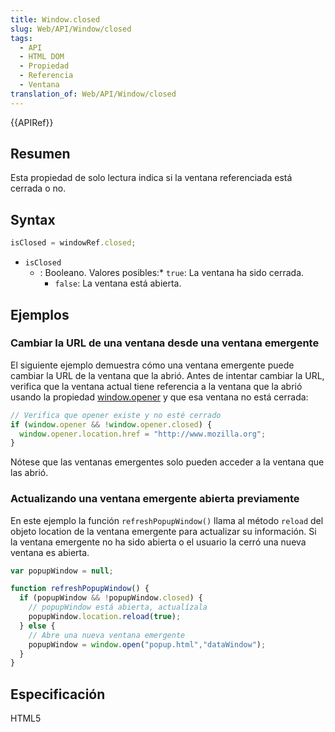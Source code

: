 ```yaml
---
title: Window.closed
slug: Web/API/Window/closed
tags:
  - API
  - HTML DOM
  - Propiedad
  - Referencia
  - Ventana
translation_of: Web/API/Window/closed
---
```

{{APIRef}}

## Resumen

Esta propiedad de solo lectura indica si la ventana referenciada está cerrada o no.

## Syntax

```js
isClosed = windowRef.closed;
```

- `isClosed`
  - : Booleano. Valores posibles:\* `true`: La ventana ha sido cerrada.
    - `false`: La ventana está abierta.

## Ejemplos

### Cambiar la URL de una ventana desde una ventana emergente

El siguiente ejemplo demuestra cómo una ventana emergente puede cambiar la URL de la ventana que la abrió. Antes de intentar cambiar la URL, verifica que la ventana actual tiene referencia a la ventana que la abrió usando la propiedad [window.opener](/es/docs/DOM/window.opener) y que esa ventana no está cerrada:

```js
// Verifica que opener existe y no esté cerrado
if (window.opener && !window.opener.closed) {
  window.opener.location.href = "http://www.mozilla.org";
}
```

Nótese que las ventanas emergentes solo pueden acceder a la ventana que las abrió.

### Actualizando una ventana emergente abierta previamente

En este ejemplo la función `refreshPopupWindow()` llama al método `reload` del objeto location de la ventana emergente para actualizar su información. Si la ventana emergente no ha sido abierta o el usuario la cerró una nueva ventana es abierta.

```js
var popupWindow = null;

function refreshPopupWindow() {
  if (popupWindow && !popupWindow.closed) {
    // popupWindow está abierta, actualízala
    popupWindow.location.reload(true);
  } else {
    // Abre una nueva ventana emergente
    popupWindow = window.open("popup.html","dataWindow");
  }
}
```

## Especificación

HTML5
